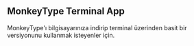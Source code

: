 ## MonkeyType Terminal App
MonkeyType'ı bilgisayarınıza indirip terminal üzerinden basit bir versiyonunu kullanmak isteyenler için.
